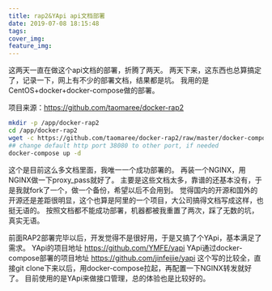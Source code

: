 ```yaml
---
title: rap2&YApi api文档部署
date: 2019-07-08 18:15:48
tags:
cover_img:
feature_img:
---
```


这两天一直在做这个api文档的部署，折腾了两天。
两天下来，这东西也总算搞定了，记录一下，网上有不少的部署文档，结果都是坑。
我用的是CentOS+docker+docker-compose做的部署。

项目来源：https://github.com/taomaree/docker-rap2

```bash
mkdir -p /app/docker-rap2
cd /app/docker-rap2
wget -c https://github.com/taomaree/docker-rap2/raw/master/docker-compose.yml
## change default http port 38080 to other port, if needed
docker-compose up -d
```

这个是目前这么多文档里面，我唯一一个成功部署的。
再装一个NGINX，用NGINX做一下proxy_pass就好了。
主要是这些文档太多，靠谱的还基本没有，于是我就fork了一个，做一个备份，希望以后不会用到。
觉得国内的开源和国外的开源还是差距很明显，这个也算是阿里的一个项目，大公司搞得文档写成这样，也挺无语的。
按照文档都不能成功部署，机器都被我重置了两次，踩了无数的坑，真实无语。


前面RAP2部署完毕以后，开发觉得不是很好用，于是又搞了个YApi，基本满足了需求。
YApi的项目地址
https://github.com/YMFE/yapi
YApi通过docker-compose部署的项目地址
https://github.com/jinfeijie/yapi
这个写的比较全，直接git clone下来以后，用docker-compose拉起，再配置一下NGINX转发就好了。
目前使用的是YApi来做接口管理，总的体验也是比较好的。